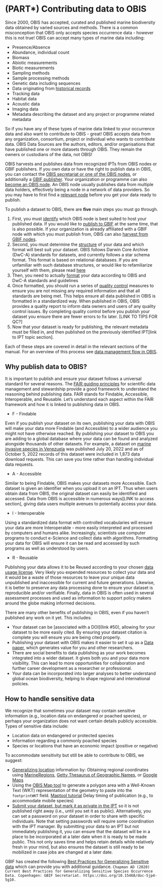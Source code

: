 # (PART\*) Contributing data to OBIS

Since 2000, OBIS has accepted, curated and published marine biodiversity data obtained by varied sources and methods. There is a common misconception that OBIS only accepts species occurrence data - however this is not true! OBIS can accept many types of marine data including:

* Presence/Absence
* Abundance, individual count
* Biomass
* Abiotic measurements
* Biotic measurements
* Sampling methods
* Sample processing methods
* Genetic data including sequences
* Data originating from [historical records](common_formatissues.html)
* Tracking data
* Habitat data
* Acoustic data
* Imaging data
* Metadata describing the dataset and any project or programme related metadata

So if you have any of these types of marine data linked to your occurrence data and also want to contribute to OBIS - great! OBIS accepts data from any organization, consortium, project or individual who wants to contribute data. OBIS Data Sources are the authors, editors, and/or organisations that have published one or more datasets through OBIS. They remain the owners or custodians of the data, not OBIS! 

OBIS harvests and publishes data from recognized IPTs from OBIS nodes or GBIF publishers. If you own data or have the right to publish data in OBIS, you can contact the [OBIS secretariat or one of the OBIS nodes](https://obis.org/contact/), or additionally a [GBIF publisher](LINK). Your organization or programme can also [become an OBIS node](nodes.html). An OBIS node usually publishes data from multiple data holders, effectively being a node in a network of data providers. So you may have to first find a [relevant node](https://obis.org/contact/)  before you get your data ready to publish.

To publish a dataset to OBIS, there are **five** main steps you must go through. 

1. First, you must [identify](https://obis.org/contact/) which OBIS node is best suited to host your published data. If you would like to [publish to GBIF](data_sharing.html#simultaneous-publishing-to-gbif) at the same time, that is also possible. If your organization is already affiliated with a GBIF node with which you must publish from, OBIS can also [harvest from GBIF nodes](data_sharing.html#simultaneous-publishing-to-gbif).
2. Second, you must determine the [structure](formatting.html) of your data and which format will best suit your dataset. OBIS follows Darwin Core Archive (DwC-A) standards for datasets, and currently follows a star schema format. This format is based on relational databases. If you are unfamiliar with such database structures, or would like to refamiliarize yourself with them, please read [here](relational_db.html)
3. Then, you need to actually [format](formatting.html) your data according to OBIS and DwC-A standards and guidelines
4. Once formatted, you should run a series of [quality control](data_qc.md) measures to ensure you are not missing any required information and that all standards are being met. This helps ensure all data published in OBIS is formatted in a standardized way. When published in OBIS, OBIS provides a quality report to inform data owners and users of any quality control issues. By completing quality control before you publish your dataset you ensure there are fewer errors to fix later. [LINK TO TIPS FOR QC?]
5. Now that your dataset is ready for publishing, the relevant metadata must be filled in, and then published on the previously identified IPT[link to IPT topic section]. 

Each of these steps are covered in detail in the relevant sections of the manual. For an overview of this process see [data management flow in OBIS](data_standards.html).


## Why publish data to OBIS?
It is important to publish and ensure your dataset follows a universal standard for several reasons. The [FAIR guiding principles](https://www.nature.com/articles/sdata201618) for scientific data management and stewardship provide a good framework to understand the reasoning behind publishing data. FAIR stands for Findable, Accessible, Interoperable, and Reusable. Let’s understand each aspect within the FAIR framework and how it is linked to publishing data in OBIS.

* F - Findable

Even if you publish your dataset on its own, publishing your data with OBIS will make your data more Findable (and Accessible) to a wider audience you might not have otherwise reached. By publishing your dataset to OBIS you are adding to a global database where your data can be found and analyzed alongside thousands of other datasets. For example, a dataset on [marine invasive species in Venezuela](https://obis.org/dataset/98ea98e8-356b-4dd5-87c6-4eeb7e3cf588) was published July 20, 2022 and as of October 5, 2022 records of this dataset were included in 1,873 data download requests. This can save you time rather than handling individual data requests.

* A - Accessible

Similar to being Findable, OBIS makes your datasets more Accessible. Each dataset is given an identifier when you upload it on an IPT. Thus when users obtain data from OBIS, the original dataset can easily be identified and accessed. Data from OBIS is accessible in numerous ways[LINK to access section], giving data users multiple avenues to potentially access your data. 

* I - Interoperable

Using a standardized data format with controlled vocabularies will ensure your data are more Interoperable - more easily interpreted and processed by computers and humans alike. Increasingly, scientists use computer programs to conduct e-Science and collect data with algorithms. Formatting your data for OBIS will ensure it can be read and accessed by such programs as well as understood by users.

* R - Reusable

Publishing your data allows it to be Reused according to your chosen [data usage license](policy.html). Very likely you expended resources to collect your data and it would be a waste of those resources to leave your unique data unpublished and inaccessible for current and future generations. Likewise, it is better to preserve any data processing done to ensure your dataset is reproducible and/or verifiable. Finally, data in OBIS is often used in several assessment processes and used as information to support policy makers around the globe making informed decisions.

There are many other benefits of publishing in OBIS, even if you haven’t published any work on it yet. This includes: 

- Your dataset can be [associated with a DOI](link #50), allowing for your dataset to be more easily cited. By ensuring your dataset citation is complete you will ensure you are being cited properly.
- Publishing your dataset with OBIS makes it easier to set it up as a [Data paper](https://www.gbif.org/data-papers), which generates value for you and other researchers.
- There are social benefits to data publishing as your work becomes integrated into a wider dataset. It gives both you and your data more visibility. This can lead to more opportunities for collaboration and further career development as a researcher or professional.
- Your data can be incorporated into larger analyses to better understand global ocean biodiversity, helping to shape regional and international policies. 

## How to handle sensitive data
We recognize that sometimes your dataset may contain sensitive information (e.g., location data on endangered or poached species), or perhaps your organization does not want certain details publicly accessible. Types of sensitive data include:

* Location data on endangered or protected species
* Information regarding a commonly poached species
* Species or locations that have an economic impact (positive or negative)

To accommodate sensitivity but still be able to contribute to OBIS, we suggest:

* [Generalizing location](common_qc.html#uncertain-geolocation) information by:
Obtaining regional coordinates using [MarineRegions](http://www.marineregions.org/gazetteer.php?p=search), [Getty Thesaurus of Geographic Names](http://www.getty.edu/research/tools/vocabularies/tgn/), or [Google Maps](http://maps.google.com/)
* Using the [OBIS Map tool](https://obis.org/maptool/) to generate a polygon area with a Well-Known Text (WKT) representation of the geometry to paste into the `footprintWKT` field. [Maptool tutorial](LINK)
Delay timing of publication (e.g., to accommodate mobile species)
* [Submit your dataset, but mark it as private in the IPT](ipt.html) so it is not published right away (i.e., until you set it as public). Alternatively, you can set a password on your dataset in order to share with specific individuals. Note that setting passwords will require some coordination with the IPT manager. By submitting your data to an IPT but not immediately publishing it, you can ensure that the dataset will be in a place to be incorporated at a later date when it is ready to be made public. This not only saves time and helps retain details while relatively fresh in your mind, but also ensures the dataset is still ready to be mobilized in case jobs are changed at a later date.

GBIF has created the following [Best Practices for Generalizing Sensitive data](https://docs.gbif.org/sensitive-species-best-practices/master/en/) which can provide you with additional guidance.
`Chapman AD (2020) Current Best Practices for Generalizing Sensitive Species Occurrence Data. Copenhagen: GBIF Secretariat. https://doi.org/10.15468/doc-5jp4-5g10.`

